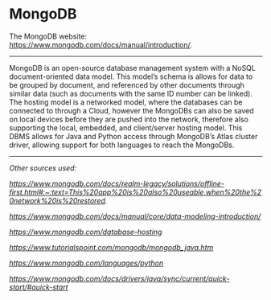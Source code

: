 # MongoDB

The MongoDB website: https://www.mongodb.com/docs/manual/introduction/.
___
MongoDB is an open-source database management system with a NoSQL document-oriented data model. This model’s schema is allows for data to be grouped by document, and referenced by other documents through similar data (such as documents with the same ID number can be linked). The hosting model is a networked model, where the databases can be connected to through a Cloud, however the MongoDBs can also be saved on local devices before they are pushed into the network, therefore also supporting the local, embedded, and client/server hosting model.  This DBMS allows for Java and Python access through MongoDB’s Atlas cluster driver, allowing support for both languages to reach the MongoDBs.
___
_Other sources used:_

_https://www.mongodb.com/docs/realm-legacy/solutions/offline-first.html#:~:text=This%20app%20is%20also%20useable,when%20the%20network%20is%20restored._

_https://www.mongodb.com/docs/manual/core/data-modeling-introduction/_

_https://www.mongodb.com/database-hosting_

_https://www.tutorialspoint.com/mongodb/mongodb_java.htm_

_https://www.mongodb.com/languages/python_

_https://www.mongodb.com/docs/drivers/java/sync/current/quick-start/#quick-start_
